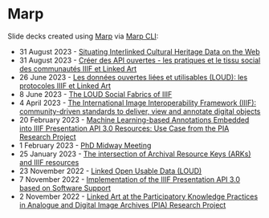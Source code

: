 # Marp

 Slide decks created using [Marp](https://marp.app) via [Marp CLI](https://github.com/marp-team/marp-cli):

- 31 August 2023 - [Situating Interlinked Cultural Heritage Data on the Web](https://julsraemy.ch/prezi/sts-ch-2023.html)
- 31 August 2023 - [Créer des API ouvertes - les pratiques et le tissu social des communautés IIIF et Linked Art](https://julsraemy.ch/prezi/libreabc2023.html)
- 26 June 2023 - [Les données ouvertes liées et utilisables (LOUD): les protocoles IIIF et Linked Art](https://julsraemy.ch/prezi/humanistica2023-iiif-loud.html)
- 8 June 2023 - [The LOUD Social Fabrics of IIIF](https://julsraemy.ch/prezi/loud-social-fabrics-iiif.html)
- 4 April 2023 - [The International Image Interoperability Framework (IIIF): community-driven standards to deliver, view and annotate digital objects](https://julsraemy.ch/prezi/iiif-unibe.html)
- 20 February 2023 - [Machine Learning-based Annotations Embedded into IIIF Presentation API 3.0 Resources: Use Case from the PIA Research Project](https://julsraemy.ch/prezi/pia-annotations-zb.html)
- 1 February 2023 - [PhD Midway Meeting](https://julsraemy.ch/prezi/loud-midway.html)
- 25 January 2023 - [The intersection of Archival Resource Keys (ARKs) and IIIF resources](https://julsraemy.ch/prezi/ark-iiif.html)
- 23 November 2022 - [Linked Open Usable Data (LOUD)](https://julsraemy.ch/prezi/loud-rise.html)
 - 7 November 2022 - [Implementation of the IIIF Presentation API 3.0 based on Software Support](https://julsraemy.ch/prezi/euromed2022-pia-iiif.html)
 - 2 November 2022 - [Linked Art at the Participatory Knowledge Practices in Analogue and Digital Image Archives (PIA) Research Project](https://julsraemy.ch/prezi/linkedart-pia.html)
